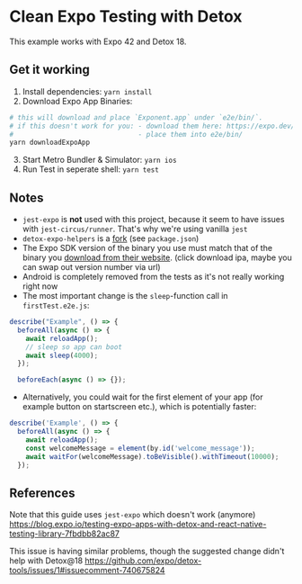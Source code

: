 # Clean Expo Testing with Detox

This example works with Expo 42 and Detox 18.

## Get it working

1. Install dependencies: `yarn install`
2. Download Expo App Binaries:

```zsh
# this will download and place `Exponent.app` under `e2e/bin/`.
# if this doesn't work for you: - download them here: https://expo.dev/tools#client
#                               - place them into e2e/bin/
yarn downloadExpoApp
```

3. Start Metro Bundler & Simulator: `yarn ios`
4. Run Test in seperate shell: `yarn test`

## Notes

- `jest-expo` is **not** used with this project, because it seem to have issues with `jest-circus/runner`. That's why we're using vanilla `jest`
- `detox-expo-helpers` is a [fork](https://github.com/fschoenfeldt/detox-expo-helpers) (see `package.json`)
- The Expo SDK version of the binary you use must match that of the binary you [download from their website](https://dpq5q02fu5f55.cloudfront.net/Exponent-2.24.0.tar.gz). (click download ipa, maybe you can swap out version number via url)
- Android is completely removed from the tests as it's not really working right now
- The most important change is the `sleep`-function call in `firstTest.e2e.js`:

```js
describe("Example", () => {
  beforeAll(async () => {
    await reloadApp();
    // sleep so app can boot
    await sleep(4000);
  });

  beforeEach(async () => {});
```

- Alternatively, you could wait for the first element of your app (for example button on startscreen etc.), which is potentially faster:

```js
describe('Example', () => {
  beforeAll(async () => {
    await reloadApp();
    const welcomeMessage = element(by.id('welcome_message'));
    await waitFor(welcomeMessage).toBeVisible().withTimeout(10000);
  });
```

## References

Note that this guide uses `jest-expo` which doesn't work (anymore)
https://blog.expo.io/testing-expo-apps-with-detox-and-react-native-testing-library-7fbdbb82ac87

This issue is having similar problems, though the suggested change didn't help with Detox@18
https://github.com/expo/detox-tools/issues/1#issuecomment-740675824
